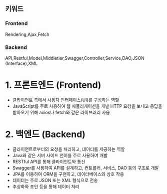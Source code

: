 ## 키워드
### Frontend

Rendering,Ajax,Fetch

### Backend

API,Restful,Model,Middletier,Swagger,Controller,Service,DAO,JSON (Interface),XML 

# 1. 프론트엔드 (Frontend)
- 클라이언트 측에서 사용자 인터페이스(UI)를 구성하는 역할
- JavaScript를 주로 사용하여 웹 애플리케이션을 개발
HTTP 요청을 보내고 응답을 받아오기 위해 axios나 fetch와 같은 라이브러리 사용

# 2. 백엔드 (Backend)
- 클라이언트로부터의 요청을 처리하고, 데이터를 제공하는 역할
- Java와 같은 서버 사이드 언어를 주로 사용하여 개발
- RESTful API를 통해 클라이언트와 통신
- Swagger를 사용하여 API를 설계하고, 컨트롤러, 서비스, DAO 등의 구조로 개발
- JPA를 이용하여 ORM을 구현하고, 데이터베이스와 상호 작용
- 데이터는 주로 JSON 또는 XML 형식으로 전송
- 추상화와 조인 등을 통해 데이터 처리
